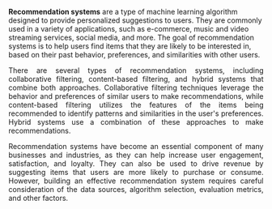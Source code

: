 <p align="justify">
  
**Recommendation systems** are a type of machine learning algorithm designed to provide personalized suggestions to users. They are commonly used in a variety of applications, such as e-commerce, music and video streaming services, social media, and more. The goal of recommendation systems is to help users find items that they are likely to be interested in, based on their past behavior, preferences, and similarities with other users.

</p>
  
<p align="justify">
There are several types of recommendation systems, including collaborative filtering, content-based filtering, and hybrid systems that combine both approaches. Collaborative filtering techniques leverage the behavior and preferences of similar users to make recommendations, while content-based filtering utilizes the features of the items being recommended to identify patterns and similarities in the user's preferences. Hybrid systems use a combination of these approaches to make recommendations.
</p>
  
<p align="justify">
Recommendation systems have become an essential component of many businesses and industries, as they can help increase user engagement, satisfaction, and loyalty. They can also be used to drive revenue by suggesting items that users are more likely to purchase or consume. However, building an effective recommendation system requires careful consideration of the data sources, algorithm selection, evaluation metrics, and other factors.
</p>
